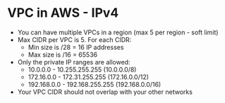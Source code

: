# VPC in AWS - IPv4

* You can have multiple VPCs in a region (max 5 per region - soft limit)
* Max CIDR per VPC is 5. For each CIDR:
  * Min size is /28 = 16 IP addresses
  * Max size is /16 = 65536
* Only the private IP ranges are allowed:
  * 10.0.0.0 - 10.255.255.255 (10.0.0.0/8)
  * 172.16.0.0 - 172.31.255.255 (172.16.0.0/12)
  * 192.168.0.0 - 192.168.255.255 (192.168.0.0/16)
* Your VPC CIDR should not overlap with your other networks
